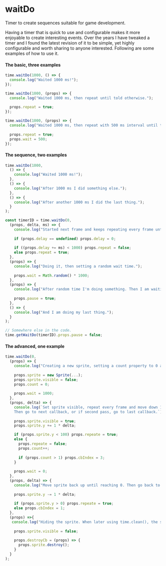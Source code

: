 # waitDo
Timer to create sequences suitable for game development.

Having a timer that is quick to use and configurable makes it more enjoyable to create interesting events. Over the years I have tweaked a timer and I found the latest revision of it to be simple, yet highly configurable and worth sharing to anyone interested. Following are some examples of how to use it.

#### The basic, three examples
```typescript
time.waitDo(1000, () => {
  console.log("Waited 1000 ms!");
});
```
```typescript
time.waitDo(1000, (props) => {
  console.log("Waited 1000 ms, then repeat until told otherwise.");
  
  props.repeat = true;
});
```
```typescript
time.waitDo(1000, (props) => {
  console.log("Waited 1000 ms, then repeat with 500 ms interval until told otherwise.");
  
  props.repeat = true;
  props.wait = 500;
});
```

#### The sequence, two examples
```typescript
time.waitDo(1000, 
  () => {
    console.log("Waited 1000 ms!");
  },
  () => {
    console.log("After 1000 ms I did something else.");
  },
  () => {
    console.log("After another 1000 ms I did the last thing.");
  }
);
```
```typescript
const timerID = time.waitDo(0, 
  (props, delta, ms) => {
    console.log("Started next frame and keeps repeating every frame until delay is 1000 ms.");
    
    if (props.delay == undefined) props.delay = 0;
    
    if ((props.delay += ms) < 1000) props.repeat = false;
    else props.repeat = true;
  },
  (props) => {
    console.log("Doing it, then setting a random wait time.");
    
    props.wait = Math.random() * 1000;
  },
  (props) => {
    console.log("After random time I'm doing something. Then I am waiting on something somewhere else in the code.");
    
    props.pause = true;
  },
  () => {
    console.log("And I am doing my last thing.");
  }
);

// Somewhere else in the code.
time.getWaitDo(timerID).props.pause = false;
```

#### The advanced, one example
```typescript
time.waitDo(0, 
  (props) => {
    console.log("Creating a new sprite, setting a count property to 0 and waiting 1000 ms.");
    
    props.sprite = new Sprite(...);
    props.sprite.visible = false;
    props.count = 0;
    
    props.wait = 1000;
  },
  (props, delta) => {
    console.log(`Set sprite visible, repeat every frame and move down 1 * delta until at 100.\n
    Then go to next callback, or if second pass, go to last callback.`);
      
    props.sprite.visible = true;
    props.sprite.y += 1 * delta;

    if (props.sprite.y < 100) props.repeate = true;
    else {
      props.repeate = false;
      props.count++;
      
      if (props.count > 1) props.cbIndex = 3; 
    }
    
    props.wait = 0;
  },
  (props, delta) => {
    console.log("Move sprite back up until reaching 0. Then go back to the previous callback.");
   
    props.sprite.y -= 1 * delta;
    
    if (props.sprite.y > 0) props.repeate = true;
    else props.cbIndex = 1; 
  },
  (props) =>{
   console.log("Hiding the sprite. When later using time.clean(), the sprite will be properly destroyed.");
   
    props.sprite.visible = false;
       
    props.destroyCb = (props) => {
      props.sprite.destroy();
    }
  }
);
```
